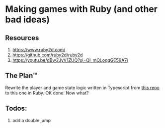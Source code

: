 # Making games with Ruby (and other bad ideas)

## Resources

1. https://www.ruby2d.com/
2. https://github.com/ruby2d/ruby2d
3. https://youtu.be/dBw2JyV1ZUQ?si=QI_mQLoqqGE56A7i

## The Plan™

Rewrite the player and game state logic written in Typescript from [this repo](https://github.com/Koda-Pig/not-a-pig) to this one in Ruby.
OK done. Now what?

## Todos:

1. add a double jump
